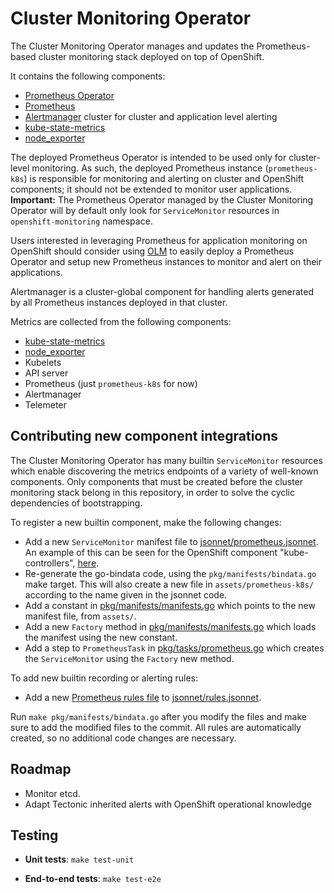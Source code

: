 # Cluster Monitoring Operator

The Cluster Monitoring Operator manages and updates the Prometheus-based cluster monitoring stack deployed on top of OpenShift.

It contains the following components:

* [Prometheus Operator](https://github.com/coreos/prometheus-operator)
* [Prometheus](https://github.com/prometheus/prometheus)
* [Alertmanager](https://github.com/prometheus/alertmanager) cluster for cluster and application level alerting
* [kube-state-metrics](https://github.com/kubernetes/kube-state-metrics)
* [node_exporter](https://github.com/prometheus/node_exporter)

The deployed Prometheus Operator is intended to be used only for cluster-level monitoring.
As such, the deployed Prometheus instance (`prometheus-k8s`) is responsible for monitoring and alerting on cluster and OpenShift components; it should not be extended to monitor user applications.
**Important:** The Prometheus Operator managed by the Cluster Monitoring Operator will by default only look for `ServiceMonitor` resources in `openshift-monitoring` namespace.

Users interested in leveraging Prometheus for application monitoring on OpenShift should consider using [OLM](https://github.com/operator-framework/operator-lifecycle-manager) to easily deploy a Prometheus Operator and setup new Prometheus instances to monitor and alert on their applications.

Alertmanager is a cluster-global component for handling alerts generated by all Prometheus instances deployed in that cluster.

Metrics are collected from the following components:

* [kube-state-metrics](https://github.com/kubernetes/kube-state-metrics)
* [node_exporter](https://github.com/prometheus/node_exporter)
* Kubelets
* API server
* Prometheus (just `prometheus-k8s` for now)
* Alertmanager
* Telemeter

## Contributing new component integrations

The Cluster Monitoring Operator has many builtin `ServiceMonitor` resources which enable discovering the metrics endpoints of a variety of well-known components. Only components that must be created before the cluster monitoring stack belong in this repository, in order to solve the cyclic dependencies of bootstrapping.

To register a new builtin component, make the following changes:

* Add a new `ServiceMonitor` manifest file to [jsonnet/prometheus.jsonnet](jsonnet/prometheus.jsonnet). An example of this can be seen for the OpenShift component "kube-controllers", [here](https://github.com/openshift/cluster-monitoring-operator/blob/01bfe3789117e7074e893251f2f6d31c816db8fb/jsonnet/prometheus.jsonnet#L113-L145).
* Re-generate the go-bindata code, using the `pkg/manifests/bindata.go` make target. This will also create a new file in `assets/prometheus-k8s/` according to the name given in the jsonnet code.
* Add a constant in [pkg/manifests/manifests.go](pkg/manifests/manifests.go) which points to the new manifest file, from `assets/`.
* Add a new `Factory` method in [pkg/manifests/manifests.go](pkg/manifests/manifests.go) which loads the manifest using the new constant.
* Add a step to `PrometheusTask` in [pkg/tasks/prometheus.go](pkg/tasks/prometheus.go) which creates the `ServiceMonitor` using the `Factory` new method.

To add new builtin recording or alerting rules:

* Add a new [Prometheus rules file](https://prometheus.io/docs/prometheus/latest/configuration/alerting_rules/) to [jsonnet/rules.jsonnet](jsonnet/rules.jsonnet).

Run `make pkg/manifests/bindata.go` after you modify the files and make sure to add the modified files to the commit. All rules are automatically created, so no additional code changes are necessary.

## Roadmap

* Monitor etcd.
* Adapt Tectonic inherited alerts with OpenShift operational knowledge

## Testing

- **Unit tests**: `make test-unit`

- **End-to-end tests**: `make test-e2e`
